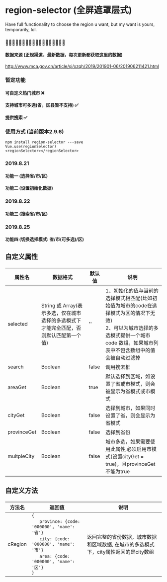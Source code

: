 # region-selector (全屏遮罩层式)
Have full functionality to choose the region u want, but my want is yours, temporarily, lol.
### 🤟🌟🥴🤠🤸🤺🤾🧟‍♂️🧛🏿‍♂️🧙‍♂️👨‍🎤🌳🏅

#### 数据来源 (正规渠道，最新数据，每次更新都获取这里的数据)
http://www.mca.gov.cn/article/sj/xzqh/2019/201901-06/201906211421.html

### 暂定功能
#### 可自定义热门城市 ❌
#### 支持城市可多选(省，区县暂不支持) ✅
#### 提供搜索 ✅


### 使用方式 (当前版本2.9.6)
```
npm install region-selector ---save
Vue.use(regionSelector)
<regionSelector></regionSelector>
```

### 2019.8.21 
#### 功能一 (选择省/市/区)

#### 功能二 (设置初始化数据)

### 2019.8.22 
#### 功能三 (搜索省/市/区)
### 2019.8.25 
#### 功能四 (切换选择模式: 省/市(可多选)/区)
####
####
## 自定义属性
###
属性名|数据格式|默认值|说明
---|---|---|---|
selected|String 或 Array(表示多选，仅在城市选择的多选模式下才能完全匹配，否则默认匹配第一个值)|''| 1、初始化的值与当前的选择模式相匹配(比如初始值为城市的code在选择模式为区的情况下无效) <br> 2、可以为城市选择的多选模式提供一个城市code 数组，如果城市列表中不包含数组中的值会被自动过滤掉
search|Boolean|false|调用搜索框
areaGet|Boolean|true|默认选择到区域，如设置了省或市模式，则会被显示为省模式或市模式
cityGet|Boolean|false|选择到城市，如果同时设置了省，则会显示为省模式
provinceGet|Boolean|false|选择到省份
multpleCity|Boolean|false|城市多选，如果需要使用此属性,必须启用市模式(设置cityGet = true)，且provinceGet不能为true
####

####
## 自定义方法
###
方法名|返回值|说明
---|---|---|
cRegion|`{` <br> &nbsp;&nbsp;`  province: {code: '000000', 'name': '省'}`<br>&nbsp;&nbsp;`  city: {code: '000000', 'name': '市'}`<br>&nbsp;&nbsp;`  area: {code: '000000', 'name': '区'}` <br>`}`|返回完整的省份数据，城市数据和区域数据, 在城市的多选模式下，city属性返回的是city数组



